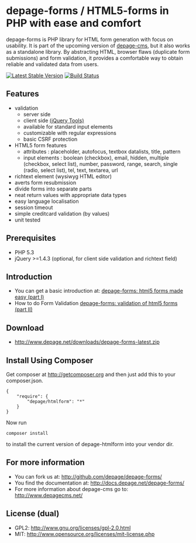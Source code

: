 depage-forms / HTML5-forms in PHP with ease and comfort
=======================================================

depage-forms is PHP library for HTML form generation with focus on usability.
It is part of the upcoming version of [depage-cms](http://www.depagecms.net), 
but it also works as a standalone library. By abstracting HTML, browser flaws 
(duplicate form submissions) and form validation, it provides a comfortable 
way to obtain reliable and validated data from users.

[![Latest Stable Version](https://poser.pugx.org/depage/htmlform/v/stable.png)](https://packagist.org/packages/depage/htmlform)
[![Build Status](https://travis-ci.org/depage/depage-forms.png?branch=master)](https://travis-ci.org/depage/depage-forms)


Features
--------

- validation
    - server side
    - client side [(jQuery Tools)](http://flowplayer.org/tools/ "jQuery Tools")
    - available for standard input elements
    - customizable with regular expressions
    - basic CSRF protection
- HTML5 form features
    - attributes : placeholder, autofocus, textbox datalists, title, pattern
    - input elements : boolean (checkbox), email, hidden, multiple (checkbox, select list), number, password, range, search, single (radio, select list), tel, text, textarea, url
- richtext element (wysiwyg HTML editor)
- averts form resubmission
- divide forms into ѕeparate parts
- neat return values with appropriate data types
- easy language localisation
- session timeout
- simple creditcard validation (by values)
- unit tested

Prerequisites
-------------

- PHP 5.3
- jQuery >=1.4.3 (optional, for client side validation and richtext field)

Introduction
------------

- You can get a basic introduction at:
  [depage-forms: html5 forms made easy (part I)](http://www.depage.net/en/blog/2011/07/depage-forms-html5-form-in-php-made-easy-part-1.html)
- How to do Form Validation
  [depage-forms: validation of html5 forms (part II)](http://www.depage.net/en/blog/2013/10/depage-forms-html5-form-validation-part-2.html)


Download
--------
- <http://www.depage.net/downloads/depage-forms-latest.zip>

Install Using Composer
----------------------
Get composer at <http://getcomposer.org> and then just add this to your composer.json.

    {
        "require": {
            "depage/htmlform": "*"
        }
    }

Now run

    composer install

to install the current version of depage-htmlform into your vendor dir.

For more information
--------------------

- You can fork us at:
  <http://github.com/depage/depage-forms/>
- You find the documentation at:
  <http://docs.depage.net/depage-forms/>
- For more information about depage-cms go to:
  <http://www.depagecms.net/>

License (dual)
--------------

- GPL2: <http://www.gnu.org/licenses/gpl-2.0.html>
- MIT: <http://www.opensource.org/licenses/mit-license.php>

